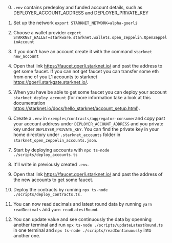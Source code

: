 0. `.env` contains predeploy and funded account details, such as DEPLOYER_ACCOUNT_ADDRESS and DEPLOYER_PRIVATE_KEY

1. Set up the network `export STARKNET_NETWORK=alpha-goerli`

2. Choose a wallet provider `export STARKNET_WALLET=starkware.starknet.wallets.open_zeppelin.OpenZeppelinAccount`

3. If you don't have an account create it with the command `starknet new_account`

4. Open that link https://faucet.goerli.starknet.io/ and past the address to get some faucet. If you can not get faucet you can transfer some eth from one of you L1 accounts to starknet https://goerli.starkgate.starknet.io/.

5. When you have be able to get some faucet you can deploy your account `starknet deploy_account` (for more information take a look at this documentation https://starknet.io/docs/hello_starknet/account_setup.html).

6. Create a `.env` in `exemples/contracts/aggregator-consumer`and copy past your account address under `DEPLOYER_ACCOUNT_ADDRESS` and you private key under `DEPLOYER_PRIVATE_KEY`. You can find the private key in your home directory under `.starknet_accounts` folder in `starknet_open_zeppelin_accounts.json`.

7. Start by deploying accounts with `npx ts-node ./scripts/deploy_accounts.ts`

8. It'll write in previously created `.env`.

9. Open that link https://faucet.goerli.starknet.io/ and past the address of the new accounts to get some faucet.

10. Deploy the contracts by running `npx ts-node ./scripts/deploy_contracts.ts.`

11. You can now read decimals and latest round data by running `yarn readDecimals` and `yarn readLatestRound`.

12. You can update value and see continuously the data by openning another terminal and run `npx ts-node ./scripts/updateLatestRound.ts` in one terminal and `npx ts-node ./scripts/readContinuously` into another one.
